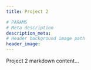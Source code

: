 ```yaml
---
title: Project 2

# PARAMS
# Meta description
description_meta: 
# Header background image path
header_image: 
---
```


Project 2 markdown content…
